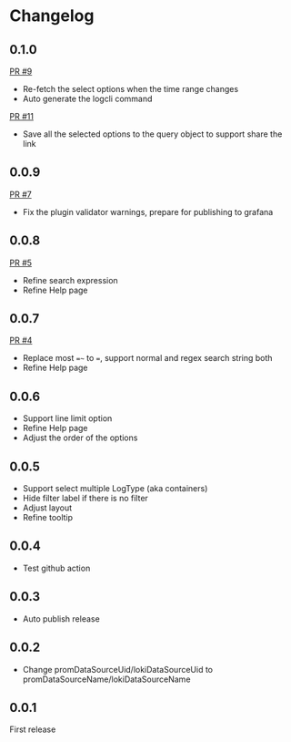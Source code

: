 # Changelog

## 0.1.0

[PR #9](https://github.com/baurine/customized-loki-ds-plugin/pull/9)

- Re-fetch the select options when the time range changes
- Auto generate the logcli command

[PR #11](https://github.com/baurine/customized-loki-ds-plugin/pull/11)

- Save all the selected options to the query object to support share the link

## 0.0.9

[PR #7](https://github.com/baurine/customized-loki-ds-plugin/pull/7)

- Fix the plugin validator warnings, prepare for publishing to grafana

## 0.0.8

[PR #5](https://github.com/baurine/customized-loki-ds-plugin/pull/5)

- Refine search expression
- Refine Help page

## 0.0.7

[PR #4](https://github.com/baurine/customized-loki-ds-plugin/pull/4)

- Replace most `=~` to `=`, support normal and regex search string both
- Refine Help page

## 0.0.6

- Support line limit option
- Refine Help page
- Adjust the order of the options

## 0.0.5

- Support select multiple LogType (aka containers)
- Hide filter label if there is no filter
- Adjust layout
- Refine tooltip

## 0.0.4

- Test github action

## 0.0.3

- Auto publish release

## 0.0.2

- Change promDataSourceUid/lokiDataSourceUid to promDataSourceName/lokiDataSourceName

## 0.0.1

First release
